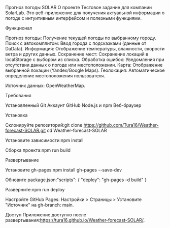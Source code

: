 Прогноз погоды SOLAR
О проекте
Тестовое задание для компании SolarLab. Это веб-приложение для получения актуальной информации о погоде с интуитивным интерфейсом и полезными функциями.

Функционал

Прогноз погоды: Получение текущей погоды по выбранному городу.
Поиск с автокомплитом: Ввод города с подсказками (данные от DaData).
Информация: Отображение температуры, влажности, скорости ветра и других данных.
Сохранение мест: Сохранение локаций в localStorage с выбором из списка.
Обработка ошибок: Уведомления при отсутствии данных о погоде или местоположении.
Карта: Отображение выбранной локации (Yandex/Google Maps).
Геолокация: Автоматическое определение местоположения пользователя.

Источник данных: OpenWeatherMap.

Требования

Установленный Git
Аккаунт GitHub
Node.js и npm
Веб-браузер


Установка

Склонируйте репозиторий:git clone https://github.com/Tura16/Weather-forecast-SOLAR.git
cd Weather-forecast-SOLAR


Установите зависимости:npm install


Сборка проекта:npm run build




Развертывание

Установите gh-pages:npm install gh-pages --save-dev


Обновите package.json:"scripts": {
  "deploy": "gh-pages -d build"
}


Разверните:npm run deploy


Настройте GitHub Pages:
Настройки > Страницы > Установите "Источник" на gh-branch: main.




Доступ
Приложение доступно после развертывания:https://tura16.github.io/Weather-forecast-SOLAR/.